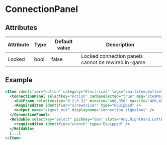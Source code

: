 # ConnectionPanel


## Attributes

| Attribute|Type|Default value|Description |
| ---|---|---|--- |
| Locked|bool|false|Locked connection panels cannot be rewired in-game. |



## Example
```xml
<Item identifier="button" category="Electrical" tags="smallitem,button" cargocontaineridentifier="metalcrate" scale="0.5" impactsoundtag="impact_metal_light" isshootable="true" maxstacksize="8">
  <ConnectionPanel selectkey="Action" canbeselected="true" msg="ItemMsgRewireScrewdriver" hudpriority="10">
    <GuiFrame relativesize="0.2,0.32" minsize="400,350" maxsize="480,420" anchor="Center" style="ConnectionPanel" />
    <RequiredItem identifier="screwdriver" type="Equipped" />
    <output name="signal_out" displayname="connection.signalout" />
  </ConnectionPanel>
  <Holdable selectkey="Select" pickkey="Use" slots="Any,RightHand,LeftHand" msg="ItemMsgDetachWrench" PickingTime="10.0" aimpos="35,-10" handle1="0,0" attachable="true" attachedbydefault="true" aimable="true">
    <requireditem identifier="wrench" type="Equipped" />
  </Holdable>
  [...]
</Item>
```

